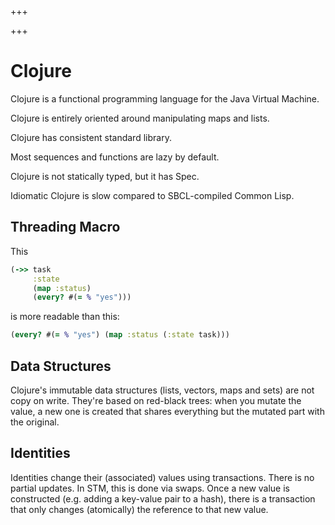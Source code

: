 
+++

+++
# Clojure

Clojure is a functional programming language for the Java Virtual Machine.

Clojure is entirely oriented around manipulating maps and lists.

Clojure has consistent standard library.

Most sequences and functions are lazy by default.

Clojure is not statically typed, but it has Spec.

Idiomatic Clojure is slow compared to SBCL-compiled Common Lisp.

## Threading Macro

This

```clj
(->> task
     :state
     (map :status)
     (every? #(= % "yes")))
```

is more readable than this:

```clj
(every? #(= % "yes") (map :status (:state task)))
```

## Data Structures

Clojure's immutable data structures (lists, vectors, maps and sets) are not copy on write. They're based on red-black trees: when you mutate the value, a new one is created that shares everything but the mutated part with the original.

## Identities

Identities change their (associated) values using transactions. There is no partial updates. In STM, this is done via swaps. Once a new value is constructed (e.g. adding a key-value pair to a hash), there is a transaction that only changes (atomically) the reference to that new value.

